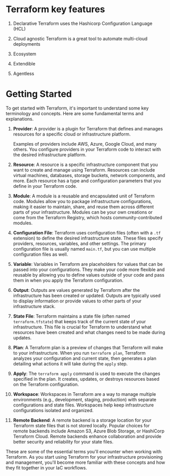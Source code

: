 # Terraform key features
1. Declarative
    Terraform uses the Hashicorp Configuration Language (HCL)
2. Cloud agnostic
    Terraform is a great tool to automate multi-cloud deployments
3. Ecosystem
    
4. Extendible
5. Agentless





# Getting Started

To get started with Terraform, it's important to understand some key terminology and concepts. Here are some fundamental terms and explanations.

1. **Provider**: 
    A provider is a plugin for Terraform that defines and manages resources for a specific cloud or infrastructure platform. 

    Examples of providers include 
        AWS,
        Azure, 
        Google Cloud, 
        and many others. 
You configure providers in your Terraform code to interact with the desired infrastructure platform.

2. **Resource**: 
    A resource is a specific infrastructure component that you want to create and manage using Terraform. Resources can include virtual machines, databases, storage buckets, network components, and more. Each resource has a type and configuration parameters that you define in your Terraform code.

3. **Module**: 
    A module is a reusable and encapsulated unit of Terraform code. Modules allow you to package infrastructure configurations, making it easier to maintain, share, and reuse them across different parts of your infrastructure. Modules can be your own creations or come from the Terraform Registry, which hosts community-contributed modules.

4. **Configuration File**: 
    Terraform uses configuration files (often with a `.tf` extension) to define the desired infrastructure state. These files specify providers, resources, variables, and other settings. The primary configuration file is usually named `main.tf`, but you can use multiple configuration files as well.

5. **Variable**: 
    Variables in Terraform are placeholders for values that can be passed into your configurations. They make your code more flexible and reusable by allowing you to define values outside of your code and pass them in when you apply the Terraform configuration.

6. **Output**: 
    Outputs are values generated by Terraform after the infrastructure has been created or updated. Outputs are typically used to display information or provide values to other parts of your infrastructure stack.

7. **State File**: 
    Terraform maintains a state file (often named `terraform.tfstate`) that keeps track of the current state of your infrastructure. This file is crucial for Terraform to understand what resources have been created and what changes need to be made during updates.

8. **Plan**: 
    A Terraform plan is a preview of changes that Terraform will make to your infrastructure. When you run `terraform plan`, Terraform analyzes your configuration and current state, then generates a plan detailing what actions it will take during the `apply` step.

9. **Apply**: 
    The `terraform apply` command is used to execute the changes specified in the plan. It creates, updates, or destroys resources based on the Terraform configuration.

10. **Workspace**: 
    Workspaces in Terraform are a way to manage multiple environments (e.g., development, staging, production) with separate configurations and state files. Workspaces help keep infrastructure configurations isolated and organized.

11. **Remote Backend**: 
    A remote backend is a storage location for your Terraform state files that is not stored locally. Popular choices for remote backends include Amazon S3, Azure Blob Storage, or HashiCorp Terraform Cloud. Remote backends enhance collaboration and provide better security and reliability for your state files.

These are some of the essential terms you'll encounter when working with Terraform. As you start using Terraform for your infrastructure provisioning and management, you'll become more familiar with these concepts and how they fit together in your IaC workflows.